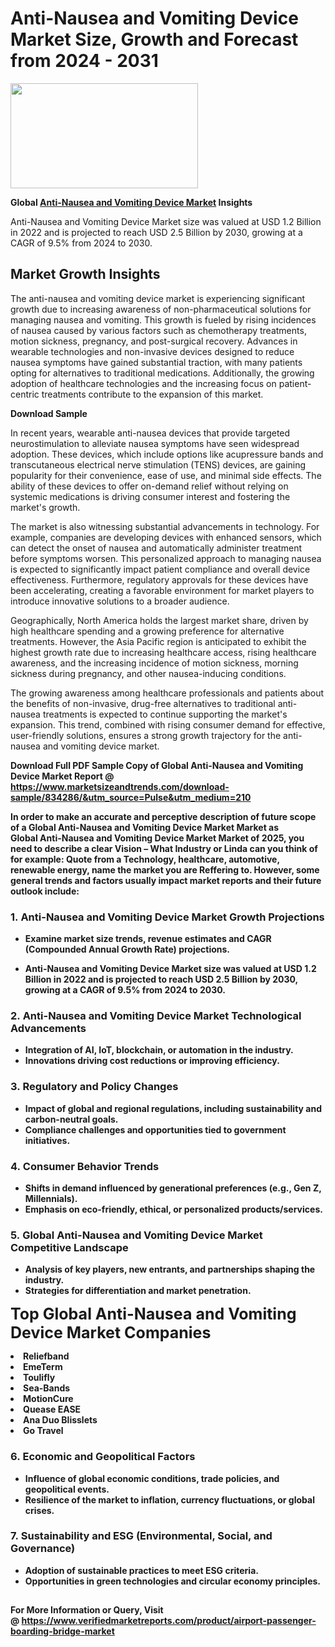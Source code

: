 <H1>Anti-Nausea and Vomiting Device Market Size, Growth and Forecast from 2024 - 2031</H1><img class="aligncenter size-medium wp-image-584254" src="https://thirdeyenews.in/wp-content/uploads/2024/09/Global-Market-Research-300x168.jpeg" alt="" width="300" height="168" /><p><strong>Global&nbsp;<a href="https://www.marketsizeandtrends.com/download-sample/834286/&amp;utm_source=Pulse&amp;utm_medium=210">Anti-Nausea and Vomiting Device Market</a> Insights</strong></p><p>Anti-Nausea and Vomiting Device Market size was valued at USD 1.2 Billion in 2022 and is projected to reach USD 2.5 Billion by 2030, growing at a CAGR of 9.5% from 2024 to 2030.</p><p><h2>Market Growth Insights</h2> <p>The anti-nausea and vomiting device market is experiencing significant growth due to increasing awareness of non-pharmaceutical solutions for managing nausea and vomiting. This growth is fueled by rising incidences of nausea caused by various factors such as chemotherapy treatments, motion sickness, pregnancy, and post-surgical recovery. Advances in wearable technologies and non-invasive devices designed to reduce nausea symptoms have gained substantial traction, with many patients opting for alternatives to traditional medications. Additionally, the growing adoption of healthcare technologies and the increasing focus on patient-centric treatments contribute to the expansion of this market.</p> <p><strong>Download Sample</strong></p> <p>In recent years, wearable anti-nausea devices that provide targeted neurostimulation to alleviate nausea symptoms have seen widespread adoption. These devices, which include options like acupressure bands and transcutaneous electrical nerve stimulation (TENS) devices, are gaining popularity for their convenience, ease of use, and minimal side effects. The ability of these devices to offer on-demand relief without relying on systemic medications is driving consumer interest and fostering the market's growth.</p> <p>The market is also witnessing substantial advancements in technology. For example, companies are developing devices with enhanced sensors, which can detect the onset of nausea and automatically administer treatment before symptoms worsen. This personalized approach to managing nausea is expected to significantly impact patient compliance and overall device effectiveness. Furthermore, regulatory approvals for these devices have been accelerating, creating a favorable environment for market players to introduce innovative solutions to a broader audience.</p> <p>Geographically, North America holds the largest market share, driven by high healthcare spending and a growing preference for alternative treatments. However, the Asia Pacific region is anticipated to exhibit the highest growth rate due to increasing healthcare access, rising healthcare awareness, and the increasing incidence of motion sickness, morning sickness during pregnancy, and other nausea-inducing conditions.</p> <p>The growing awareness among healthcare professionals and patients about the benefits of non-invasive, drug-free alternatives to traditional anti-nausea treatments is expected to continue supporting the market's expansion. This trend, combined with rising consumer demand for effective, user-friendly solutions, ensures a strong growth trajectory for the anti-nausea and vomiting device market.</p> <p><strong></p><p><span class=""><strong>Download Full PDF Sample Copy of Global Anti-Nausea and Vomiting Device Market Report</strong> @ <a href="https://www.marketsizeandtrends.com/download-sample/834286/&amp;utm_source=Pulse&amp;utm_medium=210" target="_blank">https://www.marketsizeandtrends.com/download-sample/834286/&amp;utm_source=Pulse&amp;utm_medium=210</a></span></p><p>In order to make an accurate and perceptive description of future scope of a Global&nbsp;Anti-Nausea and Vomiting Device Market Market as Global&nbsp;Anti-Nausea and Vomiting Device Market Market of 2025, you need to describe a clear Vision &ndash; What Industry or Linda can you think of for example: Quote from a Technology, healthcare, automotive, renewable energy, name the market you are Reffering to. However, some general trends and factors usually impact market reports and their future outlook include:</p><h3>1.&nbsp;<strong>Anti-Nausea and Vomiting Device Market Growth Projections</strong></h3><ul><li>Examine market size trends, revenue estimates and CAGR (Compounded Annual Growth Rate) projections.</li><li><p>Anti-Nausea and Vomiting Device Market size was valued at USD 1.2 Billion in 2022 and is projected to reach USD 2.5 Billion by 2030, growing at a CAGR of 9.5% from 2024 to 2030.</p></li></ul><h3>2.&nbsp;<strong>Anti-Nausea and Vomiting Device Market Technological Advancements</strong></h3><ul><li>Integration of AI, IoT, blockchain, or automation in the industry.</li><li>Innovations driving cost reductions or improving efficiency.</li></ul><h3>3.&nbsp;<strong>Regulatory and Policy Changes</strong></h3><ul><li>Impact of global and regional regulations, including sustainability and carbon-neutral goals.</li><li>Compliance challenges and opportunities tied to government initiatives.</li></ul><h3>4.&nbsp;<strong>Consumer Behavior Trends</strong></h3><ul><li>Shifts in demand influenced by generational preferences (e.g., Gen Z, Millennials).</li><li>Emphasis on eco-friendly, ethical, or personalized products/services.</li></ul><h3>5.&nbsp;<strong>Global Anti-Nausea and Vomiting Device Market Competitive Landscape</strong></h3><ul><li>Analysis of key players, new entrants, and partnerships shaping the industry.</li><li>Strategies for differentiation and market penetration.</li></ul><p data-pm-slice="1 1 []"><span style="color: inherit; font-family: inherit; font-size: 25px;">Top Global Anti-Nausea and Vomiting Device Market Companies</span></p><div class="" data-test-id=""><p><li>Reliefband</li><li> EmeTerm</li><li> Toulifly</li><li> Sea-Bands</li><li> MotionCure</li><li> Quease EASE</li><li> Ana Duo Blisslets</li><li> Go Travel</li></p></div><h3>6.&nbsp;<strong>Economic and Geopolitical Factors</strong></h3><ul><li>Influence of global economic conditions, trade policies, and geopolitical events.</li><li>Resilience of the market to inflation, currency fluctuations, or global crises.</li></ul><h3>7.&nbsp;<strong>Sustainability and ESG (Environmental, Social, and Governance)</strong></h3><ul><li>Adoption of sustainable practices to meet ESG criteria.</li><li>Opportunities in green technologies and circular economy principles.</li></ul><h2><strong style="font-size: 14px;">For More Information or Query, Visit @&nbsp;</strong><a style="background-color: #ffffff; font-size: 14px;" href="https://www.marketsizeandtrends.com/report/anti-nausea-and-vomiting-device-market/" target="_blank">https://www.verifiedmarketreports.com/product/airport-passenger-boarding-bridge-market</a></h2>
